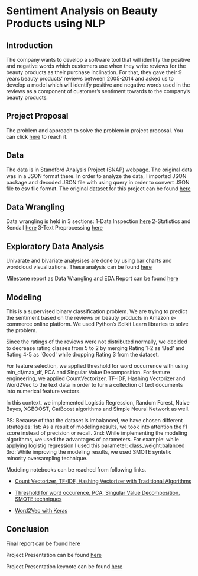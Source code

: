 # Sentiment Analysis on Beauty Products using NLP

## Introduction
The company wants to develop a software tool that will identify the positive and negative words which customers use when they write reviews for the beauty products as their purchase inclination. For that, they gave their 9 years beauty products’ reviews between 2005-2014 and asked us to develop a model which will identify positive and negative words used in the reviews as a component of customer’s sentiment towards to the company’s beauty products. 

## Project Proposal 
The problem and approach to solve the problem in project proposal. You can click [here](https://github.com/vera-guzelsoy/Sentiment_Analysis_Beauty_Products_Review/blob/main/Capstone%20Project%20Proposal.pdf) to reach it. 

## Data

The data is in Standford Analysis Project (SNAP) webpage. The original data was in a JSON format there. In order to analyze the data, I imported JSON package and decoded JSON file with using query in order to convert JSON file to csv file format. The original dataset for this project can be found [here](http://snap.stanford.edu/data/amazon/productGraph/categoryFiles/reviews_Beauty_10.json.gz)

## Data Wrangling
Data wrangling is held in 3 sections:
1-Data Inspection [here](https://github.com/vera-guzelsoy/Sentiment_Analysis_Beauty_Products_Review/blob/main/1-Data_Inspection.ipynb)
2-Statistics and Kendall [here](https://github.com/vera-guzelsoy/Sentiment_Analysis_Beauty_Products_Review/blob/main/2-Statistics_Kendall.ipynb)
3-Text Preprocessing [here](https://github.com/vera-guzelsoy/Sentiment_Analysis_Beauty_Products_Review/blob/main/3-Text_Preprocessing.ipynb)

## Exploratory Data Analysis
Univarate and bivariate analysises are done by using bar charts and wordcloud visualizations. These analysis can be found [here](https://github.com/vera-guzelsoy/Sentiment_Analysis_Beauty_Products_Review/blob/main/Data_Storytelling.ipynb)

Milestone report as Data Wrangling and EDA Report can be found [here](https://github.com/vera-guzelsoy/Sentiment_Analysis_Beauty_Products_Review/blob/main/Wrangling%26EDA_Report.pdf)


## Modeling
This is a supervised binary classification problem. We are trying to predict the sentiment based on the reviews on beauty products in Amazon e-commerce online platform. We used Python’s Scikit Learn libraries to solve the problem.

Since the ratings of the reviews were not distributed normally, we decided to decrease rating classes from 5 to 2 by merging Rating 1-2 as ‘Bad’ and Rating 4-5 as 'Good' while dropping Rating 3 from the dataset.

For feature selection, we applied threshold for word occurrence with using min_df/max_df, PCA and Singular Value Decomposition. For feature engineering, we applied CountVectorizer, TF-IDF, Hashing Vectorizer and Word2Vec to the text data in order to turn a collection of text documents into numerical feature vectors.

In this context, we implemented Logistic Regression, Random Forest, Naive Bayes, XGBOOST, CatBoost algorithms and Simple Neural Network as well.

PS:
Because of that the dataset is imbalanced, we have chosen different strategies:
1st: As a result of modeling results, we took into attention the f1 score instead of precision or recall.
2nd: While implementing the modeling algorithms, we used the advantages of parameters. For example: while applying logistig regression I used this parameter: class_weight:balanced
3rd: While improving the modeling results, we used SMOTE syntetic minority oversampling technique.

Modeling notebooks can be reached from following links. 

- [Count Vectorizer, TF-IDF, Hashing Vectorizer with Traditional Algorithms](https://github.com/vera-guzelsoy/Sentiment_Analysis_Beauty_Products_Review/blob/main/Sentiment_Analysis-1_CV-TF_IDF-HASH.ipynb)

- [Threshold for word occurence, PCA, Singular Value Decomposition, SMOTE techniques](https://github.com/vera-guzelsoy/Sentiment_Analysis_Beauty_Products_Review/blob/main/Sentiment_Analysis-2_EXPWORDLST-SMOTE-PCA-TRNCTDSVD.ipynb)

- [Word2Vec with Keras](https://github.com/vera-guzelsoy/Sentiment_Analysis_Beauty_Products_Review/blob/main/Sentiment_Analysis-3_Word2Vec-Keras.ipynb)


## Conclusion
Final report can be found [here](https://github.com/vera-guzelsoy/Sentiment_Analysis_Beauty_Products_Review/blob/main/Final-Report.pdf)

Project Presentation can be found [here](https://github.com/vera-guzelsoy/Sentiment_Analysis_Beauty_Products_Review/blob/main/Presentation.pptx)

Project Presentation keynote can be found [here](https://github.com/vera-guzelsoy/Sentiment_Analysis_Beauty_Products_Review/blob/main/Presentation-Keynotes.pdf)
